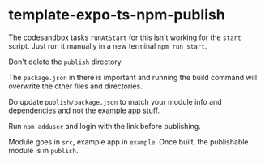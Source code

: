 # template-expo-ts-npm-publish

The codesandbox tasks `runAtStart` for this
isn't working for the `start` script. Just
run it manually in a new terminal `npm run start`.

Don't delete the `publish` directory.

The `package.json` in there is important
and running the build command will 
overwrite the other files and directories.

Do update `publish/package.json` to match your
module info and dependencies and not the
example app stuff.

Run `npm adduser` and login with the link 
before publishing.

Module goes in `src`, example app in `example`.
Once built, the publishable module is in `publish`.
